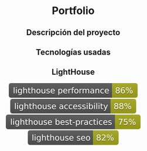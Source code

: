 <div align="center">
<h1>Portfolio</h1>

## Descripción del proyecto

## Tecnologías usadas

## LightHouse

[![Lighthouse Performance Badge](./lighthouse_test_results/lighthouse_performance.svg)](https://github.com/toniop99/antonio.hernandez)
[![Lighthouse Accessibility Badge](./lighthouse_test_results/lighthouse_accessibility.svg)](https://github.com/toniop99/antonio.hernandez)
[![Lighthouse Best Practices Badge](./lighthouse_test_results/lighthouse_best-practices.svg)](https://github.com/toniop99/antonio.hernandez)
[![Lighthouse SEO Badge](./lighthouse_test_results/lighthouse_seo.svg)](https://github.com/toniop99/antonio.hernandez)
